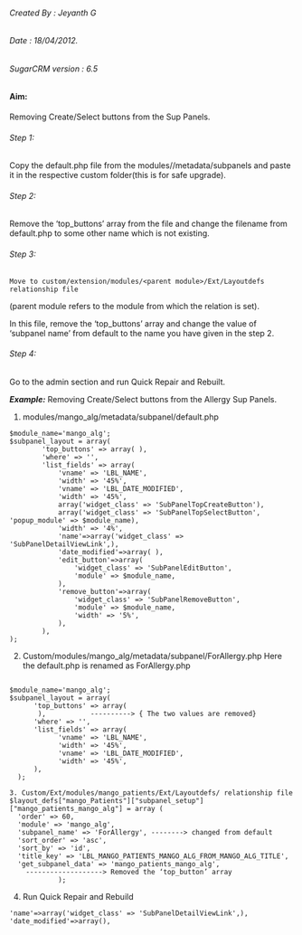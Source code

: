 ###### Created By       : Jeyanth G
###### Date             : 18/04/2012.
###### SugarCRM version : 6.5

#### Aim:  

Removing Create/Select buttons from the Sup Panels.

###### Step 1:  
  Copy the default.php file from the modules/<UrModule>/metadata/subpanels and paste it in the respective custom folder(this is for safe upgrade).

###### Step 2: 
  Remove the ‘top_buttons’ array from the file and change the filename from default.php 
to some other name which is not existing. 

###### Step 3:
    Move to custom/extension/modules/<parent module>/Ext/Layoutdefs relationship file 
(parent module refers to the module from which the relation is set).

  In this file, remove the ‘top_buttons’ array and change the value of ‘subpanel name’ 
from default to the name you have given in the step 2.

###### Step 4: 
  Go to the admin section and run Quick Repair and Rebuilt.

**_Example:_**  Removing Create/Select buttons from the Allergy Sup Panels.

1. modules/mango_alg/metadata/subpanel/default.php

```
$module_name='mango_alg';
$subpanel_layout = array( 
        'top_buttons' => array( ), 
        'where' => '', 
        'list_fields' => array( 
            'vname' => 'LBL_NAME', 
            'width' => '45%', 
            'vname' => 'LBL_DATE_MODIFIED', 
            'width' => '45%', 
            array('widget_class' => 'SubPanelTopCreateButton'), 
            array('widget_class' => 'SubPanelTopSelectButton', 'popup_module' => $module_name), 
            'width' => '4%', 
            'name'=>array('widget_class' => 'SubPanelDetailViewLink',), 
            'date_modified'=>array( ), 
            'edit_button'=>array( 
                'widget_class' => 'SubPanelEditButton', 
                'module' => $module_name, 
            ), 
            'remove_button'=>array( 
                'widget_class' => 'SubPanelRemoveButton', 
                'module' => $module_name, 
                'width' => '5%', 
            ), 
        ),
);

```

2. Custom/modules/mango_alg/metadata/subpanel/ForAllergy.php
 Here the default.php is renamed as ForAllergy.php

```

$module_name='mango_alg';
$subpanel_layout = array( 
      'top_buttons' => array( 
       ),           ----------> { The two values are removed} 
      'where' => '', 
      'list_fields' => array( 
            'vname' => 'LBL_NAME', 
            'width' => '45%', 
            'vname' => 'LBL_DATE_MODIFIED', 
            'width' => '45%', 
      ),
  );

3. Custom/Ext/modules/mango_patients/Ext/Layoutdefs/ relationship file
$layout_defs["mango_Patients"]["subpanel_setup"]["mango_patients_mango_alg"] = array (
  'order' => 60,
  'module' => 'mango_alg',
  'subpanel_name' => 'ForAllergy', --------> changed from default
  'sort_order' => 'asc',
  'sort_by' => 'id',
  'title_key' => 'LBL_MANGO_PATIENTS_MANGO_ALG_FROM_MANGO_ALG_TITLE',
  'get_subpanel_data' => 'mango_patients_mango_alg',
    -------------------> Removed the ‘top_button’ array
            );

```
4. Run Quick Repair and Rebuild

```
'name'=>array('widget_class' => 'SubPanelDetailViewLink',), 
'date_modified'=>array(),
```
